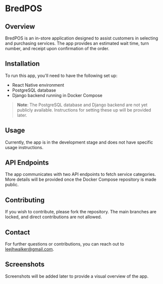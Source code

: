 # BredPOS

## Overview
BredPOS is an in-store application designed to assist customers in selecting and purchasing services. The app provides an estimated wait time, turn number, and receipt upon confirmation of the order.

## Installation
To run this app, you'll need to have the following set up:
- React Native environment
- PostgreSQL database
- Django backend running in Docker Compose

> **Note**: The PostgreSQL database and Django backend are not yet publicly available. Instructions for setting these up will be provided later.

## Usage
Currently, the app is in the development stage and does not have specific usage instructions.

## API Endpoints
The app communicates with two API endpoints to fetch service categories. More details will be provided once the Docker Compose repository is made public.

## Contributing
If you wish to contribute, please fork the repository. The main branches are locked, and direct contributions are not allowed.

## Contact
For further questions or contributions, you can reach out to [leejhwalker@gmail.com](mailto:leejhwalker@gmail.com).

## Screenshots
Screenshots will be added later to provide a visual overview of the app.
